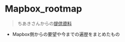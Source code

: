 # Mapbox_rootmap

> ちあきさんからの[提供資料](https://docs.google.com/document/d/1g9Irx8ygps9C9elXo7BnSICX1hCuj-k-wrPvrRFFMK8/edit)
- Mapbox側からの要望や今までの遍歴をまとめたもの
